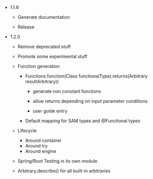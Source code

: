- 1.1.6

  - Generate documentation
  
  - Release

- 1.2.0

  - Remove deprecated stuff
  
  - Promote some experimental stuff
  
  - Function generation

    - Functions.function(Class<F> functionalType).returns(Arbitrary<R> resultArbitrary))
    
      - generate non constant functions
      
      - allow returns depending on input parameter conditions
      
      - user guide entry
      
    - Default mapping for SAM types and @Functional types

  - Lifecycle
    - Around container
    - Around try
    - Around engine
  
  - Spring/Boot Testing in its own module

  - Arbitrary.describe() for all built-in arbitraries


